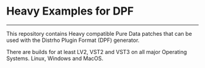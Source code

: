 # Heavy Examples for DPF
---
This repository contains Heavy compatible Pure Data patches that can be used with the Distrho Plugin Format (DPF) generator.

There are builds for at least LV2, VST2 and VST3 on all major Operating Systems. Linux, Windows and MacOS.
